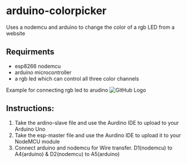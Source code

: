 # arduino-colorpicker
Uses a nodemcu and arduino to change the color of a rgb LED from a website

## Requirments
* esp8266 nodemcu
* arduino microcontroller
* a rgb led which can control all three color channels

Example for connecting rgb led to arudino
![GitHub Logo](https://www.sunfounder.com/media/wysiwyg/swatches/super-kit-v2-for-Arduino/6_RGB_LED/fes.png)

## Instructions:
1. Take the ardino-slave file and use the Aurdino IDE to upload to your Arduino Uno
2. Take the esp-master file and use the Aurdino IDE to upload it to your NodeMCU module
3. Connect arduino and nodemcu for Wire transfer. D1(nodemcu) to A4(arduino) &  D2(nodemcu) to A5(arduino)
